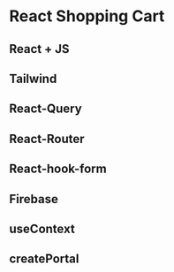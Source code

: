 # React Shopping Cart

## React + JS

## Tailwind

## React-Query

## React-Router

## React-hook-form

## Firebase

## useContext

## createPortal
